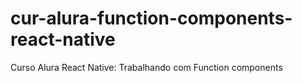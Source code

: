 # cur-alura-function-components-react-native
Curso Alura React Native: Trabalhando com Function components
